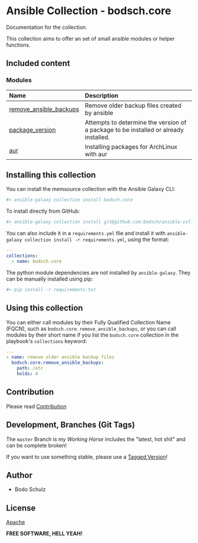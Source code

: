 # Ansible Collection - bodsch.core

Documentation for the collection.

This collection aims to offer an set of small ansible modules or helper functions.

## Included content

### Modules

| Name                      | Description |
|:--------------------------|:----|
| [remove_ansible_backups](./plugins/modules/remove_ansible_backups.py) | Remove older backup files created by ansible |
| [package_version](./plugins/modules/package_version.py)               | Attempts to determine the version of a package to be installed or already installed. |
| [aur](./plugins/modules/aur.py)                                       | Installing packages for ArchLinux with aur |


## Installing this collection

You can install the memsource collection with the Ansible Galaxy CLI:

```sh
#> ansible-galaxy collection install bodsch.core
```

To install directly from GitHub:

```sh
#> ansible-galaxy collection install git@github.com:bodsch/ansible-collection-core.git
```


You can also include it in a `requirements.yml` file and install it with `ansible-galaxy collection install -r requirements.yml`, using the format:

```yaml
---
collections:
  - name: bodsch.core
```

The python module dependencies are not installed by `ansible-galaxy`.  They can
be manually installed using pip:

```sh
#> pip install -r requirements.txt
```

## Using this collection


You can either call modules by their Fully Qualified Collection Name (FQCN), such as `bodsch.core.remove_ansible_backups`, 
or you can call modules by their short name if you list the `bodsch.core` collection in the playbook's `collections` keyword:

```yaml
---
- name: remove older ansible backup files
  bodsch.core.remove_ansible_backups:
    path: /etc
    holds: 4
```


## Contribution

Please read [Contribution](CONTRIBUTING.md)

## Development,  Branches (Git Tags)

The `master` Branch is my *Working Horse* includes the "latest, hot shit" and can be complete broken!

If you want to use something stable, please use a [Tagged Version](https://github.com/bodsch/ansible-collection-core/tags)!


## Author

- Bodo Schulz

## License

[Apache](LICENSE)

**FREE SOFTWARE, HELL YEAH!**
